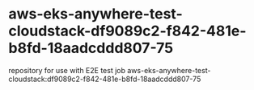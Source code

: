# aws-eks-anywhere-test-cloudstack-df9089c2-f842-481e-b8fd-18aadcddd807-75
repository for use with E2E test job aws-eks-anywhere-test-cloudstack:df9089c2-f842-481e-b8fd-18aadcddd807-75
